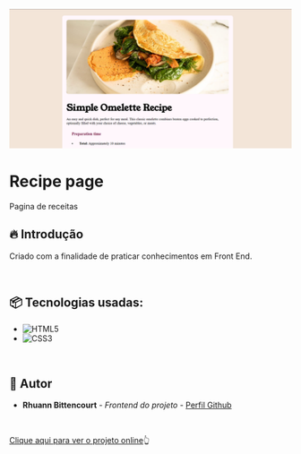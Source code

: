 <p align="center">
    <img width="700" src="assets/images/mokup.png">
</p>

# Recipe page

Pagina de receitas 

## 🔥 Introdução

Criado com a finalidade de praticar conhecimentos em Front End.

<br>

## 📦 Tecnologias usadas:

* ![HTML5](https://img.shields.io/badge/html5-%23E34F26.svg?style=for-the-badge&logo=html5&logoColor=white)
* ![CSS3](https://img.shields.io/badge/css3-%231572B6.svg?style=for-the-badge&logo=css3&logoColor=white)
<br>


## 👷 Autor

* **Rhuann Bittencourt** - *Frontend do projeto* - [Perfil Github](https://github.com/rhuanbittencourt)

<br>

 [Clique aqui para ver o projeto online](https://rhuanbittencourt.github.io/Recipe-page/)👆
